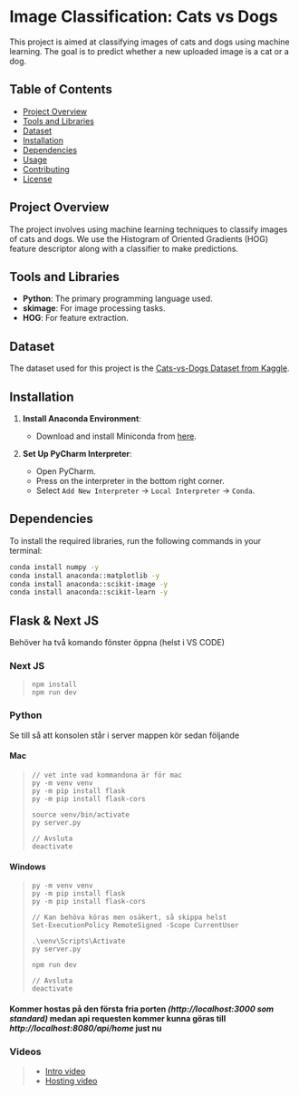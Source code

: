 # Image Classification: Cats vs Dogs

This project is aimed at classifying images of cats and dogs using machine learning. The goal is to predict whether a new uploaded image is a cat or a dog.

## Table of Contents

- [Project Overview](#project-overview)
- [Tools and Libraries](#tools-and-libraries)
- [Dataset](#dataset)
- [Installation](#installation)
- [Dependencies](#dependencies)
- [Usage](#usage)
- [Contributing](#contributing)
- [License](#license)

## Project Overview

The project involves using machine learning techniques to classify images of cats and dogs. We use the Histogram of Oriented Gradients (HOG) feature descriptor along with a classifier to make predictions.

## Tools and Libraries

- **Python**: The primary programming language used.
- **skimage**: For image processing tasks.
- **HOG**: For feature extraction.

## Dataset

The dataset used for this project is the [Cats-vs-Dogs Dataset from Kaggle](https://www.kaggle.com/datasets/bhavikjikadara/dog-and-catclassification-dataset).

## Installation

1. **Install Anaconda Environment**:

   - Download and install Miniconda from [here](https://www.anaconda.com/docs/getting-started/miniconda/install).

2. **Set Up PyCharm Interpreter**:
   - Open PyCharm.
   - Press on the interpreter in the bottom right corner.
   - Select `Add New Interpreter` -> `Local Interpreter` -> `Conda`.

## Dependencies

To install the required libraries, run the following commands in your terminal:

```bash
conda install numpy -y
conda install anaconda::matplotlib -y
conda install anaconda::scikit-image -y
conda install anaconda::scikit-learn -y
```

## Flask & Next JS

Behöver ha två komando fönster öppna (helst i VS CODE)

### Next JS

> ```
> npm install
> npm run dev
> ```

### Python

Se till så att konsolen står i server mappen kör sedan följande

#### **Mac**

> ```console
> // vet inte vad kommandona är för mac
> py -m venv venv
> py -m pip install flask
> py -m pip install flask-cors
>
> source venv/bin/activate
> py server.py
>
> // Avsluta
> deactivate
> ```

#### **Windows**

> ```console
> py -m venv venv
> py -m pip install flask
> py -m pip install flask-cors
>
> // Kan behöva köras men osäkert, så skippa helst
> Set-ExecutionPolicy RemoteSigned -Scope CurrentUser
>
> .\venv\Scripts\Activate
> py server.py
>
> npm run dev
>
> // Avsluta
> deactivate
> ```

#### Kommer hostas på den första fria porten _(http://localhost:3000 som standard)_ medan api requesten kommer kunna göras till _http://localhost:8080/api/home_ just nu

### Videos

> - [Intro video](https://www.youtube.com/watch?v=OwxxCibSFKk&t=548s&ab_channel=ArpanNeupane)
> - [Hosting video](https://www.youtube.com/watch?v=LaMVBDbUtMA)
